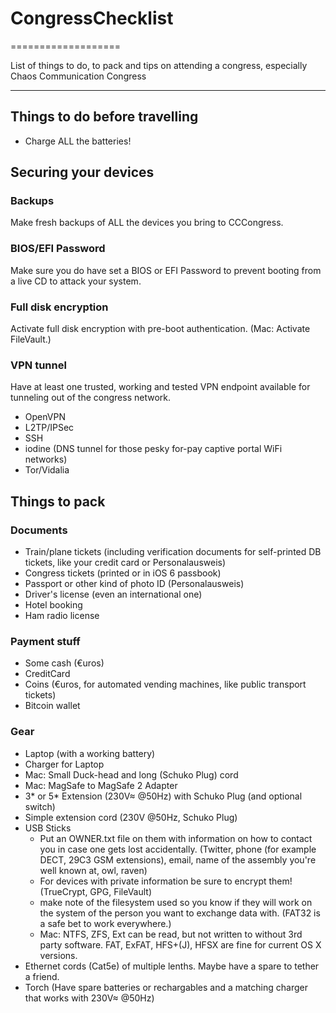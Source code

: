 # CongressChecklist
===================

List of things to do, to pack and tips on attending a congress, especially Chaos Communication Congress

---


## Things to do before travelling

- Charge ALL the batteries!  

 
## Securing your devices

### Backups
Make fresh backups of ALL the devices you bring to CCCongress.

### BIOS/EFI Password
Make sure you do have set a BIOS or EFI Password to prevent booting from a live CD to attack your system.

### Full disk encryption
Activate full disk encryption with pre-boot authentication. (Mac: Activate FileVault.)

### VPN tunnel
Have at least one trusted, working and tested VPN endpoint available for tunneling out of the congress network.  

- OpenVPN
- L2TP/IPSec
- SSH
- iodine (DNS tunnel for those pesky for-pay captive portal WiFi networks)
- Tor/Vidalia



## Things to pack

### Documents
- Train/plane tickets (including verification documents for self-printed DB tickets, like your credit card or Personalausweis)
- Congress tickets (printed or in iOS 6 passbook)
- Passport or other kind of photo ID (Personalausweis)
- Driver's license (even an international one)
- Hotel booking
- Ham radio license


### Payment stuff
- Some cash (€uros)
- CreditCard
- Coins (€uros, for automated vending machines, like public transport tickets)
- Bitcoin wallet


### Gear
- Laptop (with a working battery)
- Charger for Laptop
- Mac: Small Duck-head and long (Schuko Plug) cord
- Mac: MagSafe to MagSafe 2 Adapter
- 3* or 5* Extension (230V≈ @50Hz) with Schuko Plug (and optional switch)
- Simple extension cord (230V @50Hz, Schuko Plug)
- USB Sticks
	- Put an OWNER.txt file on them with information on how to contact you in case one gets lost accidentally. (Twitter, phone (for example DECT, 29C3 GSM extensions), email, name of the assembly you're well known at, owl, raven)
	- For devices with private information be sure to encrypt them! (TrueCrypt, GPG, FileVault)
	- make note of the filesystem used so you know if they will work on the system of the person you want to exchange data with. (FAT32 is a safe bet to work everywhere.)
	- Mac: NTFS, ZFS, Ext can be read, but not written to without 3rd party software. FAT, ExFAT, HFS+(J), HFSX are fine for current OS X versions.
- Ethernet cords (Cat5e) of multiple lenths. Maybe have a spare to tether a friend.
- Torch (Have spare batteries or rechargables and a matching charger that works with 230V≈ @50Hz)
